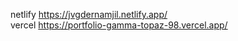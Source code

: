 netlify https://jvgdernamjil.netlify.app/ <br/>
vercel https://portfolio-gamma-topaz-98.vercel.app/
